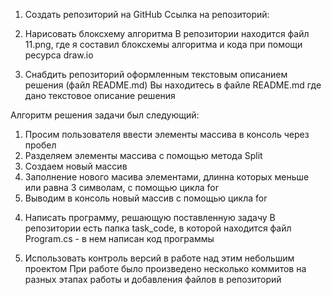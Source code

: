 1) Создать репозиторий на GitHub
Ссылка на репозиторий:

2) Нарисовать блоксхему алгоритма
В репозитории находится файл 11.png, где я составил блоксхемы 
алгоритма и кода при помощи ресурса draw.io

3) Снабдить репозиторий оформленным текстовым описанием решения (файл README.md)
Вы находитесь в файле README.md где дано текстовое описание решения

Алгоритм решения задачи был следующий: 

1. Просим пользователя ввести элементы массива в консоль через пробел
2. Разделяем элементы массива с помощью метода Split
3. Создаем новый массив
4. Заполнение нового масива элементами, длинна которых меньше или равна 3 символам, с помощью цикла for
5. Выводим в консоль новый массив с помощью цикла for

4) Написать программу, решающую поставленную задачу
В репозитории есть папка task_code, в которой находится файл Program.cs - в нем написан код программы

5) Использовать контроль версий в работе над этим небольшим проектом
При работе было произведено несколько коммитов на разных этапах работы и добавления файлов в репозиторий